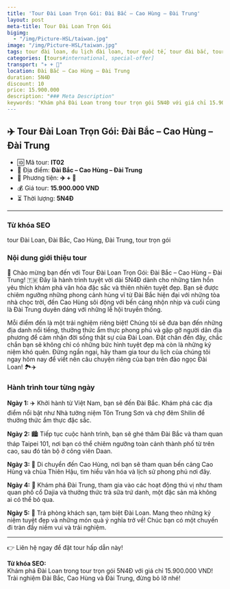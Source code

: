 ```yaml
---
title: 'Tour Đài Loan Trọn Gói: Đài Bắc – Cao Hùng – Đài Trung'
layout: post
meta-title: Tour Đài Loan Trọn Gói
bigimg:
  - "/img/Picture-HSL/taiwan.jpg"
image: "/img/Picture-HSL/taiwan.jpg"
tags: tour đài loan, du lịch đài loan, tour quốc tế, tour đài bắc, tour cao hùng, tour đài trung
categories: [tours#international, special-offer]
transport: "✈️ + 🚌"
location: Đài Bắc – Cao Hùng – Đài Trung
duration: 5N4Đ
discount: 10
price: 15.900.000
description: "### Meta Description"
keywords: "Khám phá Đài Loan trong tour trọn gói 5N4Đ với giá chỉ 15.900.000 VND! Trải nghiệm Đài Bắc, Cao Hùng và Đài Trung, đừng bỏ lỡ nhé!"
---
```


## ✈️ Tour Đài Loan Trọn Gói: Đài Bắc – Cao Hùng – Đài Trung

- 🆔 Mã tour: **IT02**
- 📍 Địa điểm: **Đài Bắc – Cao Hùng – Đài Trung**
- 🚗 Phương tiện: **✈️ + 🚌**
- 💰 Giá tour: **15.900.000 VND**
- ⏳ Thời lượng: **5N4Đ**

---

### Từ khóa SEO
tour Đài Loan, Đài Bắc, Cao Hùng, Đài Trung, tour trọn gói

### Nội dung giới thiệu tour
🍋 Chào mừng bạn đến với Tour Đài Loan Trọn Gói: Đài Bắc – Cao Hùng – Đài Trung! 🇹🇼 Đây là hành trình tuyệt vời dài 5N4Đ dành cho những tâm hồn yêu thích khám phá văn hóa đặc sắc và thiên nhiên tuyệt đẹp. Bạn sẽ được chiêm ngưỡng những phong cảnh hùng vĩ từ Đài Bắc hiện đại với những tòa nhà chọc trời, đến Cao Hùng sôi động với bến cảng nhộn nhịp và cuối cùng là Đài Trung duyên dáng với những lễ hội truyền thống. 

Mỗi điểm đến là một trải nghiệm riêng biệt! Chúng tôi sẽ đưa bạn đến những địa danh nổi tiếng, thưởng thức ẩm thực phong phú và gặp gỡ người dân địa phương để cảm nhận đời sống thật sự của Đài Loan. Đặt chân đến đây, chắc chắn bạn sẽ không chỉ có những bức hình tuyệt đẹp mà còn là những kỷ niệm khó quên. Đừng ngần ngại, hãy tham gia tour du lịch của chúng tôi ngay hôm nay để viết nên câu chuyện riêng của bạn trên đảo ngọc Đài Loan! 🏞️✈️

### Hành trình tour từng ngày
**Ngày 1:** ✈️ Khởi hành từ Việt Nam, bạn sẽ đến Đài Bắc. Khám phá các địa điểm nổi bật như Nhà tưởng niệm Tôn Trung Sơn và chợ đêm Shilin để thưởng thức ẩm thực đặc sắc.

**Ngày 2:** 🏙️ Tiếp tục cuộc hành trình, bạn sẽ ghé thăm Đài Bắc và tham quan tháp Taipei 101, nơi bạn có thể chiêm ngưỡng toàn cảnh thành phố từ trên cao, sau đó tản bộ ở công viên Daan.

**Ngày 3:** 🌊 Di chuyển đến Cao Hùng, nơi bạn sẽ tham quan bến cảng Cao Hùng và chùa Thiên Hậu, tìm hiểu văn hóa và lịch sử phong phú nơi đây.

**Ngày 4:** 🚄 Khám phá Đài Trung, tham gia vào các hoạt động thú vị như tham quan phố cổ Dajia và thưởng thức trà sữa trứ danh, một đặc sản mà không ai có thể bỏ qua.

**Ngày 5:** 🏡 Trả phòng khách sạn, tạm biệt Đài Loan. Mang theo những kỷ niệm tuyệt đẹp và những món quà ý nghĩa trở về! Chúc bạn có một chuyến đi tràn đầy niềm vui và trải nghiệm.

---

👉 Liên hệ ngay để đặt tour hấp dẫn này!

**Từ khóa SEO:**  
Khám phá Đài Loan trong tour trọn gói 5N4Đ với giá chỉ 15.900.000 VND! Trải nghiệm Đài Bắc, Cao Hùng và Đài Trung, đừng bỏ lỡ nhé!

